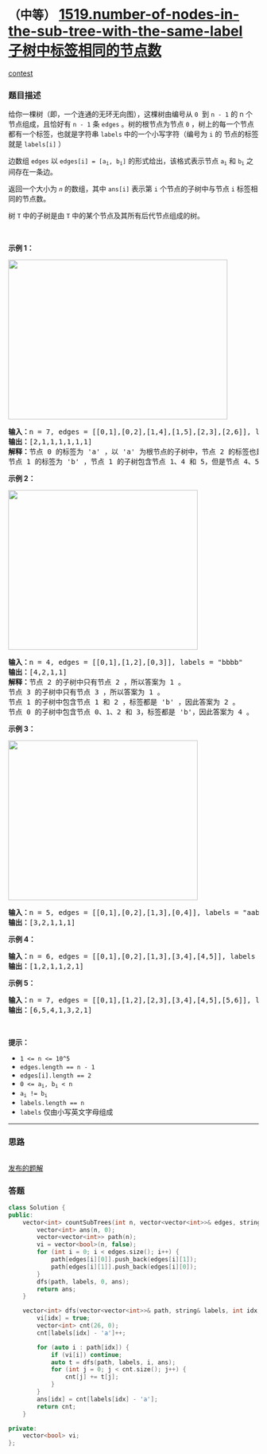 # `（中等）` [1519.number-of-nodes-in-the-sub-tree-with-the-same-label 子树中标签相同的节点数](https://leetcode-cn.com/problems/number-of-nodes-in-the-sub-tree-with-the-same-label/)

[contest](https://leetcode-cn.com/contest/weekly-contest-198/problems/number-of-nodes-in-the-sub-tree-with-the-same-label/)

### 题目描述
<p>给你一棵树（即，一个连通的无环无向图），这棵树由编号从 <code>0</code>&nbsp; 到 <code>n - 1</code> 的 n 个节点组成，且恰好有 <code>n - 1</code> 条 <code>edges</code> 。树的根节点为节点 <code>0</code> ，树上的每一个节点都有一个标签，也就是字符串 <code>labels</code> 中的一个小写字符（编号为 <code>i</code> 的 节点的标签就是 <code>labels[i]</code> ）</p>

<p>边数组 <code>edges</code> 以 <code>edges[i] = [a<sub>i</sub>, b<sub>i</sub>]</code> 的形式给出，该格式表示节点 <code>a<sub>i</sub></code> 和 <code>b<sub>i</sub></code> 之间存在一条边。</p>

<p>返回一个大小为 <em><code>n</code></em> 的数组，其中 <code>ans[i]</code> 表示第 <code>i</code> 个节点的子树中与节点 <code>i</code> 标签相同的节点数。</p>

<p>树 <code>T</code> 中的子树是由 <code>T</code> 中的某个节点及其所有后代节点组成的树。</p>

<p>&nbsp;</p>

<p><strong>示例 1：</strong></p>

<p><img style="height: 321px; width: 441px;" src="https://assets.leetcode-cn.com/aliyun-lc-upload/uploads/2020/07/19/q3e1.jpg" alt=""></p>

<pre><strong>输入：</strong>n = 7, edges = [[0,1],[0,2],[1,4],[1,5],[2,3],[2,6]], labels = "abaedcd"
<strong>输出：</strong>[2,1,1,1,1,1,1]
<strong>解释：</strong>节点 0 的标签为 'a' ，以 'a' 为根节点的子树中，节点 2 的标签也是 'a' ，因此答案为 2 。注意树中的每个节点都是这棵子树的一部分。
节点 1 的标签为 'b' ，节点 1 的子树包含节点 1、4 和 5，但是节点 4、5 的标签与节点 1 不同，故而答案为 1（即，该节点本身）。
</pre>

<p><strong>示例 2：</strong></p>

<p><img style="height: 321px; width: 381px;" src="https://assets.leetcode-cn.com/aliyun-lc-upload/uploads/2020/07/19/q3e2.jpg" alt=""></p>

<pre><strong>输入：</strong>n = 4, edges = [[0,1],[1,2],[0,3]], labels = "bbbb"
<strong>输出：</strong>[4,2,1,1]
<strong>解释：</strong>节点 2 的子树中只有节点 2 ，所以答案为 1 。
节点 3 的子树中只有节点 3 ，所以答案为 1 。
节点 1 的子树中包含节点 1 和 2 ，标签都是 'b' ，因此答案为 2 。
节点 0 的子树中包含节点 0、1、2 和 3，标签都是 'b'，因此答案为 4 。
</pre>

<p><strong>示例 3：</strong></p>

<p><img style="height: 321px; width: 381px;" src="https://assets.leetcode-cn.com/aliyun-lc-upload/uploads/2020/07/19/q3e3.jpg" alt=""></p>

<pre><strong>输入：</strong>n = 5, edges = [[0,1],[0,2],[1,3],[0,4]], labels = "aabab"
<strong>输出：</strong>[3,2,1,1,1]
</pre>

<p><strong>示例 4：</strong></p>

<pre><strong>输入：</strong>n = 6, edges = [[0,1],[0,2],[1,3],[3,4],[4,5]], labels = "cbabaa"
<strong>输出：</strong>[1,2,1,1,2,1]
</pre>

<p><strong>示例 5：</strong></p>

<pre><strong>输入：</strong>n = 7, edges = [[0,1],[1,2],[2,3],[3,4],[4,5],[5,6]], labels = "aaabaaa"
<strong>输出：</strong>[6,5,4,1,3,2,1]
</pre>

<p>&nbsp;</p>

<p><strong>提示：</strong></p>

<ul>
	<li><code>1 <= n <= 10^5</code></li>
	<li><code>edges.length == n - 1</code></li>
	<li><code>edges[i].length == 2</code></li>
	<li><code>0 <= a<sub>i</sub>,&nbsp;b<sub>i</sub> < n</code></li>
	<li><code>a<sub>i</sub> !=&nbsp;b<sub>i</sub></code></li>
	<li><code>labels.length == n</code></li>
	<li><code>labels</code> 仅由小写英文字母组成</li>
</ul>


---
### 思路
```
```

[发布的题解](https://leetcode-cn.com/problems/number-of-nodes-in-the-sub-tree-with-the-same-label/solution/same-label-by-ikaruga/)

### 答题
``` C++
class Solution {
public:
    vector<int> countSubTrees(int n, vector<vector<int>>& edges, string labels) {
        vector<int> ans(n, 0);
        vector<vector<int>> path(n);
        vi = vector<bool>(n, false);
        for (int i = 0; i < edges.size(); i++) {
            path[edges[i][0]].push_back(edges[i][1]);
            path[edges[i][1]].push_back(edges[i][0]);
        }
        dfs(path, labels, 0, ans);
        return ans;
    }

    vector<int> dfs(vector<vector<int>>& path, string& labels, int idx, vector<int>& ans) {
        vi[idx] = true;
        vector<int> cnt(26, 0);
        cnt[labels[idx] - 'a']++;

        for (auto i : path[idx]) {
            if (vi[i]) continue;
            auto t = dfs(path, labels, i, ans);
            for (int j = 0; j < cnt.size(); j++) {
                cnt[j] += t[j];
            }
        }
        ans[idx] = cnt[labels[idx] - 'a'];
        return cnt;
    }

private:
    vector<bool> vi;
};
```




